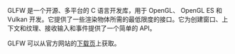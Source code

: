 
GLFW 是一个开源、多平台的 C 语言开发库，用于 OpenGL、 OpenGL ES 和 Vulkan 开发。它提供了一些渲染物体所需的最低限度的接口。它为创建窗口、上下文和纹理、接收输入和事件提供了一个简单的 API。


GLFW 可以从官方网站的[下载页](http://www.glfw.org/download.html)上获取。